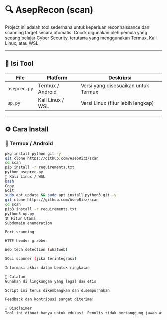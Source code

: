 # 🔍 AsepRecon (scan)

Project ini adalah tool sederhana untuk keperluan reconnaissance dan scanning target secara otomatis. Cocok digunakan oleh pemula yang sedang belajar Cyber Security, terutama yang menggunakan Termux, Kali Linux, atau WSL.

---

## 📁 Isi Tool

| File        | Platform         | Deskripsi                            |
|-------------|------------------|--------------------------------------|
| `aseprec.py`| Termux / Android | Versi yang disesuaikan untuk Termux  |
| `up.py`     | Kali Linux / WSL | Versi Linux (fitur lebih lengkap)    |

---

## ⚙️ Cara Install

### 🔸 Termux / Android
```bash
pkg install python git -y
git clone https://github.com/AsepRizz/scan
cd scan
pip install -r requirements.txt
python aseprec.py
🔸 Kali Linux / WSL
bash
Copy
Edit
sudo apt update && sudo apt install python3 git -y
git clone https://github.com/AsepRizz/scan
cd scan
pip3 install -r requirements.txt
python3 up.py
🛠️ Fitur Utama
Subdomain enumeration

Port scanning

HTTP header grabber

Web tech detection (whatweb)

SQLi scanner (jika terintegrasi)

Informasi akhir dalam bentuk ringkasan

📌 Catatan
Gunakan di lingkungan yang legal dan etis

Script ini terus dikembangkan dan disempurnakan

Feedback dan kontribusi sangat diterima!

⚠️ Disclaimer
Tool ini dibuat hanya untuk edukasi. Penulis tidak bertanggung jawab atas penyalahgunaan di luar tujuan pembelajaran dan pengujian yang sah.

